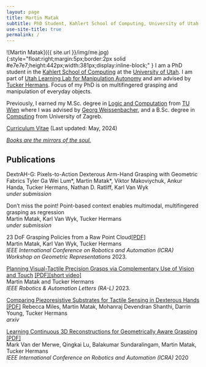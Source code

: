 ```yaml
---
layout: page
title: Martin Matak
subtitle: PhD Student, Kahlert School of Computing, University of Utah
use-site-title: true
permalink: /
---
```

![Martin Matak]({{ site.url }}/img/me.jpg){:style="float:right;margin:5px;border:2px solid #e7e7e7;height:442px;width:381px;display:inline-block;" }
I am a PhD student in the [Kahlert School of Computing](https://www.cs.utah.edu/) at the [University of Utah](https://www.utah.edu/). I am part of [Utah Learning Lab for Manipulation Autonomy](https://robot-learning.cs.utah.edu/home) and am advised by [Tucker Hermans](https://robot-learning.cs.utah.edu/thermans). Focus of my PhD is on multifingered grasping and manipulation of everyday objects.

Previously, I earned my M.Sc. degree in [Logic and Computation](https://logic-cs.at/master/) from [TU Wien](https://www.tuwien.at/en/) where I was advised by [Georg Weissenbacher](http://www.georg.weissenbacher.name/), and a B.Sc. degree in [Computing](https://www.fer.unizg.hr/en/study_programs/undergraduate_study/computing) from University of Zagreb. 

[Curriculum Vitae](https://github.com/martinmatak/martinmatak.github.io/raw/master/download/martin_matak-cv.pdf) (Last updated: May, 2024)

[*Books are the mirrors of the soul.*](https://www.goodreads.com/user/show/68373123-martin-matak)

## Publications
DextrAH-G: Pixels-to-Action Dexterous Arm-Hand Grasping with Geometric Fabrics
Tyler Ga Wei Lum*, Martin Matak*, Viktor Makoviychuk, Ankur Handa, Tucker Hermans, Nathan D. Ratliff, Karl Van Wyk<br/>
*under submission*

Don’t miss the point! Point-based context enables multimodal, multifingered grasping as regression<br />
Martin Matak, Karl Van Wyk, Tucker Hermans <br/>
*under submission*

23 DoF Grasping Policies from a Raw Point Cloud[[PDF]](https://www.mirmi.tum.de/fileadmin/w00byb/mirmi/_my_direct_uploads/ICRA_23_WS_23_DoF_Grasping_Policies_from_a_Raw_Point_Cloud.pdf) <br />
Martin Matak, Karl Van Wyk, Tucker Hermans <br />
*IEEE International Conference on Robotics and Automation (ICRA) Workshop on Geometric Representations* 2023.

[Planning Visual-Tactile Precision Grasps via Complementary Use of Vision and Touch](https://ieeexplore.ieee.org/document/9996386) [[PDF]](https://arxiv.org/abs/2212.08604)[[short video]](https://youtu.be/2uLFzxXw2Os) <br />
Martin Matak and Tucker Hermans <br />
*IEEE Robotics & Automation Letters (RA-L)* 2023.


[Comparing Piezoresistive Substrates for Tactile Sensing in Dexterous Hands](https://sites.google.com/gcloud.utah.edu/piezoresistive-tactile-sensing/) [[PDF]](https://arxiv.org/abs/2011.06048)
Rebecca Miles, Martin Matak, Mohanraj Devendran Shanthi, Darrin Young, Tucker Hermans  
*arxiv*

[Learning Continuous 3D Reconstructions for Geometrically Aware Grasping](https://sites.google.com/view/reconstruction-grasp/home) [[PDF]](https://arxiv.org/abs/1910.00983)  
Mark Van der Merwe, Qingkai Lu, Balakumar Sundaralingam, Martin Matak, Tucker Hermans  
*IEEE International Conference on Robotics and Automation (ICRA)* 2020
